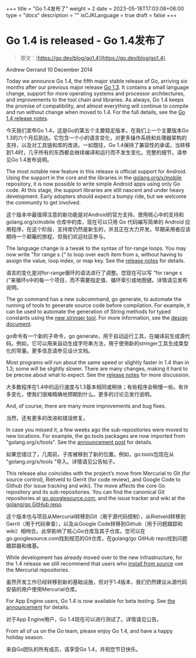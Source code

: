 +++
title = "Go 1.4发布了"
weight = 2
date = 2023-05-18T17:03:08+08:00
type = "docs"
description = ""
isCJKLanguage = true
draft = false
+++

# Go 1.4 is released - Go 1.4发布了

> 原文：[https://go.dev/blog/go1.4](https://go.dev/blog/go1.4)

Andrew Gerrand
10 December 2014

Today we announce Go 1.4, the fifth major stable release of Go, arriving six months after our previous major release [Go 1.3](https://blog.golang.org/go1.3). It contains a small language change, support for more operating systems and processor architectures, and improvements to the tool chain and libraries. As always, Go 1.4 keeps the promise of compatibility, and almost everything will continue to compile and run without change when moved to 1.4. For the full details, see the [Go 1.4 release notes](https://go.dev/doc/go1.4).

今天我们宣布Go 1.4，这是Go的第五个主要稳定版本，在我们上一个主要版本Go 1.3的六个月后到达。它包含一个小的语言变化，对更多操作系统和处理器架构的支持，以及对工具链和库的改进。一如既往，Go 1.4保持了兼容性的承诺，当转移到1.4时，几乎所有的东西都会继续编译和运行而不发生变化。完整的细节，请参见Go 1.4发布说明。

The most notable new feature in this release is official support for Android. Using the support in the core and the libraries in the [golang.org/x/mobile](https://godoc.org/golang.org/x/mobile) repository, it is now possible to write simple Android apps using only Go code. At this stage, the support libraries are still nascent and under heavy development. Early adopters should expect a bumpy ride, but we welcome the community to get involved.

这个版本中最值得注意的新功能是对Android的官方支持。使用核心中的支持和 golang.org/x/mobile 仓库中的库，现在可以只用 Go 代码编写简单的 Android 应用程序。在这个阶段，支持库仍然是新生的，并且正在大力开发。早期采用者应该期待一个颠簸的旅程，但我们欢迎社区参与。

The language change is a tweak to the syntax of for-range loops. You may now write "for range s {" to loop over each item from s, without having to assign the value, loop index, or map key. See the [release notes](https://go.dev/doc/go1.4#forrange) for details.

语言的变化是对for-range循环的语法进行了调整。您现在可以写 "for range s {"来循环s中的每一个项目，而不需要指定值、循环索引或地图键。详情请见发布说明。

The go command has a new subcommand, go generate, to automate the running of tools to generate source code before compilation. For example, it can be used to automate the generation of String methods for typed constants using the [new stringer tool](https://godoc.org/golang.org/x/tools/cmd/stringer/). For more information, see the [design document](https://go.dev/s/go1.4-generate).

go命令有一个新的子命令，go generate，用于自动运行工具，在编译前生成源代码。例如，它可以用来自动生成字符串方法，用于使用新的stringer工具生成类型化的常量。更多信息请参见设计文档。

Most programs will run about the same speed or slightly faster in 1.4 than in 1.3; some will be slightly slower. There are many changes, making it hard to be precise about what to expect. See the [release notes](https://go.dev/doc/go1.4#performance) for more discussion.

大多数程序在1.4中的运行速度与1.3基本相同或稍快；有些程序会稍慢一些。有许多变化，使我们很难精确地预期到什么。更多的讨论见发行说明。

And, of course, there are many more improvements and bug fixes.

当然，还有更多的改进和错误修复。

In case you missed it, a few weeks ago the sub-repositories were moved to new locations. For example, the go.tools packages are now imported from "golang.org/x/tools". See the [announcement post](https://groups.google.com/d/msg/golang-announce/eD8dh3T9yyA/HDOEU_ZSmvAJ) for details.

如果您错过了，几周前，子库被移到了新的位置。例如，go.tools包现在从 "golang.org/x/tools "导入。详情请见公告帖子。

This release also coincides with the project’s move from Mercurial to Git (for source control), Rietveld to Gerrit (for code review), and Google Code to Github (for issue tracking and wiki). The move affects the core Go repository and its sub-repositories. You can find the canonical Git repositories at [go.googlesource.com](https://go.googlesource.com/), and the issue tracker and wiki at the [golang/go GitHub repo](https://github.com/golang/go).

这个版本也与项目从Mercurial转移到Git（用于源代码控制），从Rietveld转移到Gerrit（用于代码审查），以及从Google Code转移到Github（用于问题跟踪和wiki）相吻合。此举影响了核心Go仓库及其子仓库。您可以在go.googlesource.com找到规范的Git仓库，在golang/go GitHub repo找到问题跟踪器和维基。

While development has already moved over to the new infrastructure, for the 1.4 release we still recommend that users who [install from source](https://go.dev/doc/install/source) use the Mercurial repositories.

虽然开发工作已经转移到新的基础设施，但对于1.4版本，我们仍然建议从源代码安装的用户使用Mercurial仓库。

For App Engine users, Go 1.4 is now available for beta testing. See [the announcement](https://groups.google.com/d/msg/google-appengine-go/ndtQokV3oFo/25wV1W9JtywJ) for details.

对于App Engine用户，Go 1.4现在可以进行测试了。详情请见公告。

From all of us on the Go team, please enjoy Go 1.4, and have a happy holiday season.

来自Go团队的所有成员，请享受Go 1.4，并祝您节日快乐。
